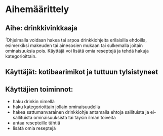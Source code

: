 # Aihemäärittely

## **Aihe:** drinkkivinkkaaja
̈́
Ohjelmalla voidaan hakea tai arpoa drinkkiohjeita erilaisilla ehdoilla, esimerkiksi makeuden tai ainesosien mukaan tai sulkemalla joitain ominaisuuksia pois. Käyttäjä voi lisätä omia reseptejä ja tehdä hakuja kategorioittain.

## **Käyttäjät:** kotibaarimikot ja tuttuun tylsistyneet

## **Käyttäjien toiminnot:**

* haku drinkin nimellä
* haku kategorioittain jollain ominaisuudella
* hakea sattumanvarainen drinkkiohje antamalla ehtoja sallituista ja ei-sallituista ominaisuuksista tai täysin ilman toiveita
* antaa resepteille tähtiä
* lisätä omia reseptejä

